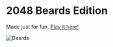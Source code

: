 # 2048 Beards Edition

Made just for fun. [Play it here!](http://mammuth.github.io/2048/)

![Beards](http://zouchmagazine.com/wp-content/uploads/2011/09/beard-chart-graphic-design-7.jpg)